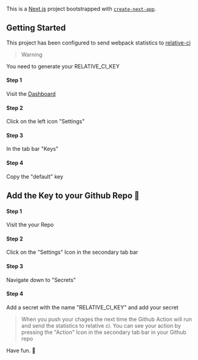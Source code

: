 This is a [Next.js](https://nextjs.org/) project bootstrapped with [`create-next-app`](https://github.com/vercel/next.js/tree/canary/packages/create-next-app).

## Getting Started

This project has been configured to send webpack statistics to [relative-ci](https://relative-ci.com/)

> Warning

You need to generate your RELATIVE_CI_KEY

#### Step 1

Visit the [Dashboard](https://app.relative-ci.com/)

#### Step 2

Click on the left icon "Settings"

#### Step 3

In the tab bar "Keys"

#### Step 4

Copy the "default" key

## Add the Key to your Github Repo :key:

#### Step 1

Visit the your Repo

#### Step 2

Click on the "Settings" Icon in the secondary tab bar

#### Step 3

Navigate down to "Secrets"

#### Step 4

Add a secret with the name "RELATIVE_CI_KEY" and add your secret

> When you push your chages the next time the Github Action will run and send the statistics to relative ci. You can see your action by pressing the "Action" Icon in the secondary tab bar in your Github repo

Have fun. :rocket:
